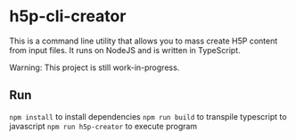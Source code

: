 # h5p-cli-creator

This is a command line utility that allows you to mass create H5P content from input files. It runs on NodeJS and is written in TypeScript.

Warning: This project is still work-in-progress.

## Run
`npm install` to install dependencies
`npm run build` to transpile typescript to javascript
`npm run h5p-creator` to execute program
